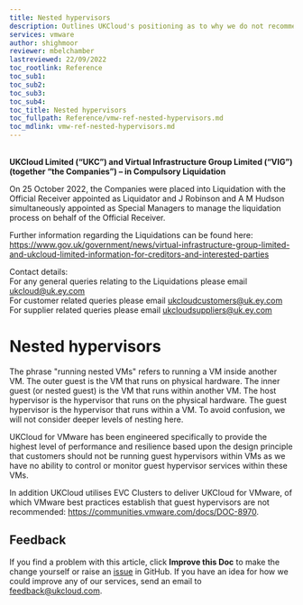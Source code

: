 ```yaml
---
title: Nested hypervisors
description: Outlines UKCloud's positioning as to why we do not recommend or support the use of nested hypervisors on UKCloud for VMware
services: vmware
author: shighmoor
reviewer: mbelchamber
lastreviewed: 22/09/2022
toc_rootlink: Reference
toc_sub1: 
toc_sub2:
toc_sub3:
toc_sub4:
toc_title: Nested hypervisors
toc_fullpath: Reference/vmw-ref-nested-hypervisors.md
toc_mdlink: vmw-ref-nested-hypervisors.md
---
```


<br>**UKCloud Limited (“UKC”) and Virtual Infrastructure Group Limited (“VIG”) (together “the Companies”) – in Compulsory Liquidation**

On 25 October 2022, the Companies were placed into Liquidation with the Official Receiver appointed as Liquidator and J Robinson and A M Hudson simultaneously appointed as Special Managers to manage the liquidation process on behalf of the Official Receiver.

Further information regarding the Liquidations can be found here: <https://www.gov.uk/government/news/virtual-infrastructure-group-limited-and-ukcloud-limited-information-for-creditors-and-interested-parties>

Contact details:<br>
For any general queries relating to the Liquidations please email <ukcloud@uk.ey.com><br>
For customer related queries please email <ukcloudcustomers@uk.ey.com><br>
For supplier related queries please email <ukcloudsuppliers@uk.ey.com>

# Nested hypervisors

The phrase "running nested VMs" refers to running a VM inside another VM. The outer guest is the VM that runs on physical hardware. The inner guest (or nested guest) is the VM that runs within another VM. The host hypervisor is the hypervisor that runs on the physical hardware. The guest hypervisor is the hypervisor that runs within a VM. To avoid confusion, we will not consider deeper levels of nesting here.

UKCloud for VMware has been engineered specifically to provide the highest level of performance and resilience based upon the design principle that customers should not be running guest hypervisors within VMs as we have no ability to control or monitor guest hypervisor services within these VMs.

In addition UKCloud utilises EVC Clusters to deliver UKCloud for VMware, of which VMware best practices establish that guest hypervisors are not recommended: <https://communities.vmware.com/docs/DOC-8970>.

## Feedback

If you find a problem with this article, click **Improve this Doc** to make the change yourself or raise an [issue](https://github.com/UKCloud/documentation/issues) in GitHub. If you have an idea for how we could improve any of our services, send an email to <feedback@ukcloud.com>.
